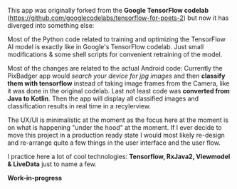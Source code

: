 This app was originally forked from the **Google TensorFlow codelab** (https://github.com/googlecodelabs/tensorflow-for-poets-2) but now it has diverged into something else:

Most of the Python code related to training and optimizing the TensorFlow AI model is exactly like in Google's TensorFlow codelab. Just small modifications & some shell scripts for convenient retraining of the model.

Most of the changes are related to the actual Android code: Currently the PixBadger app would *search your device for jpg images* and then **classify them with tensorflow** instead of taking image frames from the Camera, like it was done in the original codelab. Last not least code was **converted from Java to Kotlin**. Then the app will display all classified images and classification results in real time in a recylerview.

The UX/UI is minimalistic at the moment as the focus here at the moment is on what is happening "under the hood" at the moment. If I ever decide to move this project in a production ready state I would most likely re-design and re-arrange quite a few things in the user interface and the user flow.

I practice here a lot of cool technologies: **Tensorflow, RxJava2, Viewmodel & LiveData** just to name a few.



**Work-in-progress**
